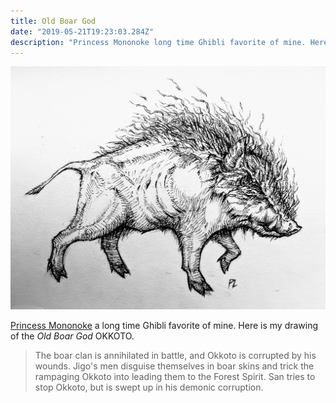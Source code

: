 ```yaml
---
title: Old Boar God
date: "2019-05-21T19:23:03.284Z"
description: "Princess Mononoke long time Ghibli favorite of mine. Here is my drawing of the Old Boar God OKKOTO."
---
```


![Old Boar God](./old-boar-god.jpg)

[Princess Mononoke](https://en.wikipedia.org/wiki/Princess_Mononoke) a long time Ghibli favorite of mine. Here is my drawing of the _Old Boar God_ OKKOTO.

> The boar clan is annihilated in battle, and Okkoto is corrupted by his wounds. Jigo's men disguise themselves in boar skins and trick the
> rampaging Okkoto into leading them to the Forest Spirit. San tries to stop Okkoto, but is swept up in his demonic corruption.
